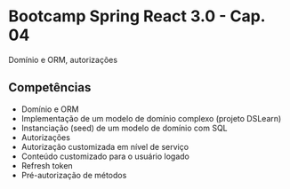 # Bootcamp Spring React 3.0 - Cap. 04
Domínio e ORM, autorizações

## Competências
- Domínio e ORM
- Implementação de um modelo de domínio complexo (projeto DSLearn)
- Instanciação (seed) de um modelo de domínio com SQL
- Autorizações
- Autorização customizada em nível de serviço
- Conteúdo customizado para o usuário logado
- Refresh token
- Pré-autorização de métodos

